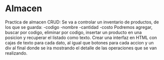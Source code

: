# Almacen
Practica de almacen CRUD:
Se va a controlar un inventario de productos, de los que se guarda: 
-codigo
-nombre 
-cantidad 
-costo
Podremos agregar, buscar por codigo, eliminar por codigo, insertar un producto en una posicion y recuperar el listado como texto.
Crear una interfaz en HTML con cajas de texto para cada dato, al igual que botones para cada accion y un div al final donde se ira mostrando el detalle de las operaciones que se van realizando.
